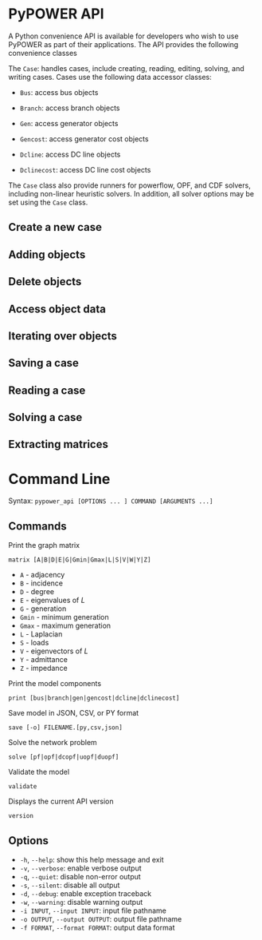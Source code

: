# PyPOWER API

A Python convenience API is available for developers who wish to use PyPOWER as part of their applications.  The API provides the following convenience classes

The `Case`: handles cases, include creating, reading, editing, solving, and writing cases. Cases use the following data accessor classes:

* `Bus`: access bus objects

* `Branch`: access branch objects

* `Gen`: access generator objects

* `Gencost`: access generator cost objects

* `Dcline`: access DC line objects

* `Dclinecost`: access DC line cost objects

The `Case` class also provide runners for powerflow, OPF, and CDF solvers, including non-linear heuristic solvers.  In addition, all solver options may be set using the `Case` class.

## Create a new case

## Adding objects

## Delete objects

## Access object data

## Iterating over objects

## Saving a case

## Reading a case

## Solving a case

## Extracting matrices

# Command Line

Syntax: `pypower_api [OPTIONS ... ] COMMAND [ARGUMENTS ...]`

## Commands

  Print the graph matrix

    matrix [A|B|D|E|G|Gmin|Gmax|L|S|V|W|Y|Z]

  * `A` - adjacency
  * `B` - incidence
  * `D` - degree
  * `E` - eigenvalues of $L$
  * `G` - generation
  * `Gmin` - minimum generation
  * `Gmax` - maximum generation
  * `L` - Laplacian
  * `S` - loads
  * `V` - eigenvectors of $L$
  * `Y` - admittance
  * `Z` - impedance

  Print the model components

    print [bus|branch|gen|gencost|dcline|dclinecost]

  Save model in JSON, CSV, or PY format

    save [-o] FILENAME.[py,csv,json]

  Solve the network problem

    solve [pf|opf|dcopf|uopf|duopf]

  Validate the model

    validate

  Displays the current API version

    version

## Options

  * `-h`, `--help`: show this help message and exit
  * `-v`, `--verbose`: enable verbose output
  * `-q`, `--quiet`: disable non-error output
  * `-s`, `--silent`: disable all output
  * `-d`, `--debug`: enable exception traceback
  * `-w`, `--warning`: disable warning output
  * `-i INPUT`, `--input INPUT`: input file pathname
  * `-o OUTPUT`, `--output OUTPUT`: output file pathname
  * `-f FORMAT`, `--format FORMAT`: output data format
